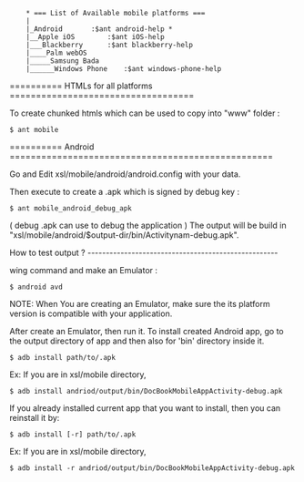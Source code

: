 
		* === List of Available mobile platforms ===
      	|
      	|_Android		:$ant android-help *
      	|__Apple iOS		:$ant iOS-help
      	|___Blackberry		:$ant blackberry-help
      	|____Palm webOS
      	|_____Samsung Bada
      	|______Windows Phone	:$ant windows-phone-help

========== HTMLs for all platforms ===================================

To create chunked htmls which can be used to copy into "www" folder :

	$ ant mobile


==========  Android  ==================================================

Go and Edit  xsl/mobile/android/android.config with your data.

Then execute to create a .apk which is signed by debug key :

	$ ant mobile_android_debug_apk

( debug .apk can use to debug the application ) The output will be build in "xsl/mobile/android/$output-dir/bin/Activitynam-debug.apk".

How to test output ? ----------------------------------------------------


wing command and make an Emulator :

	$ android avd

NOTE: When You are creating an Emulator, make sure the its platform version is compatible with your application.

After create an Emulator, then run it.
To install created Android app, go to the output directory of app and then also for 'bin' directory inside it.

	$ adb install path/to/.apk

Ex: If you are in xsl/mobile directory,

	$ adb install andriod/output/bin/DocBookMobileAppActivity-debug.apk

If you already installed current app that you want to install, then you can reinstall it by:

	$ adb install [-r] path/to/.apk

Ex: If you are in xsl/mobile directory,

	$ adb install -r andriod/output/bin/DocBookMobileAppActivity-debug.apk

